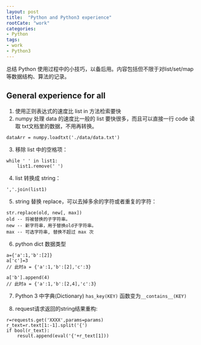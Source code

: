```yaml
---
layout: post
title:  "Python and Python3 experience"
rootCate: "work"
categories:
- Python
tags:
- work
- Python3
---
```


总结 Python 使用过程中的小技巧，以备后用。内容包括但不限于对list/set/map等数据结构、算法的记录。

<!---more--->

## General experience for all
1. 使用正则表达式的速度比 list in 方法检索要快
2. numpy 处理 data 的速度比一般的 list 要快很多，而且可以直接一行 code 读取 txt文档里的数据，不用再转换。
```
dataArr = numpy.loadtxt('./data/data.txt')
```
3. 移除 list 中的空格项：
```
while ' ' in list1:
    list1.remove(' ')
```
4. list 转换成 string：
```
','.join(list1)
```
5.  string 替换 replace，可以去掉多余的字符或者重复的字符：
```
str.replace(old, new[, max])
old -- 将被替换的子字符串。
new -- 新字符串，用于替换old子字符串。
max -- 可选字符串, 替换不超过 max 次
```

6. python dict 数据类型
```
a={'a':1,'b':[2]}
a['c']=3
// 此时a = {'a':1,'b':[2],'c':3}

a['b'].append(4)
// 此时a = {'a':1,'b':[2,4],'c':3}
 ```
7. Python 3 中字典(Dictionary) `has_key(KEY)` 函数变为`__contains__(KEY)`

8. request请求返回的string结果重构:
```
r=requests.get('XXXX',params=params)
r_text=r.text[1:-1].split('{')
if bool(r_text):
    result.append(eval('{'+r_text[1]))
```
